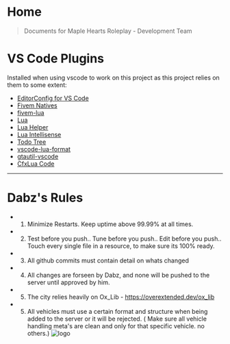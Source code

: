 # Home

> Documents for Maple Hearts Roleplay - Development Team


# VS Code Plugins

Installed when using vscode to work on this project as this project relies on them to some extent:
* [EditorConfig for VS Code](https://marketplace.visualstudio.com/items?itemName=EditorConfig.EditorConfig)
* [Fivem Natives](https://marketplace.visualstudio.com/items?itemName=fivem-vscode.fivem-vscode)
* [fivem-lua](https://marketplace.visualstudio.com/items?itemName=dhawton.fivem-lua)
* [Lua](https://marketplace.visualstudio.com/items?itemName=sumneko.lua)
* [Lua Helper](https://marketplace.visualstudio.com/items?itemName=yinfei.luahelper)
* [Lua Intellisense](https://marketplace.visualstudio.com/items?itemName=mettra.lua-intellisense)
* [Todo Tree](https://marketplace.visualstudio.com/items?itemName=Gruntfuggly.todo-tree)
* [vscode-lua-format](https://marketplace.visualstudio.com/items?itemName=Koihik.vscode-lua-format)
* [gtautil-vscode](https://marketplace.visualstudio.com/items?itemName=gizz.gtautil-vscode)
* [CfxLua Code](https://marketplace.visualstudio.com/items?itemName=heyyczer.fivem2vscode)

-------

# Dabz's Rules

- 1) Minimize Restarts. Keep uptime above 99.99% at all times.
- 2) Test before you push.. Tune before you push.. Edit before you push.. Touch every single file in a resource, to make sure its 100% ready.
- 3) All github commits must contain detail on whats changed
- 4) All changes are forseen by Dabz, and none will be pushed to the server until approved by him.
- 5) The city relies heavily on Ox_Lib - https://overextended.dev/ox_lib
- 5) All vehicles must use a certain format and structure when being added to the server or it will be rejected. ( Make sure all vehicle handling meta's are clean and only for that specific vehicle. no others.)
![logo](https://cdn.discordapp.com/attachments/1069879107732647967/1116183461892477018/image.png)
